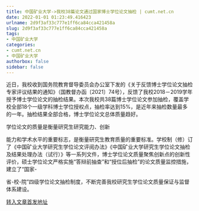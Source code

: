 ```yaml
---
title: 中国矿业大学->我校38篇论文通过国家博士学位论文抽检 | cumt.net.cn
date: 2022-01-01 01:23:49.416423
urlname: 2d9f3af33c777e1ff6ca84cca421458a
slug: 2d9f3af33c777e1ff6ca84cca421458a
tags: 
- 中国矿业大学
categories:
- cumt.net.cn
- 中国矿业大学
authorbox: false
sidebar: false
---
```

近日，我校收到国务院教育督导委员会办公室下发的《关于反馈博士学位论文抽检专家评议结果的通知》（国教督办函〔2021〕74号），反馈了我校2018－2019学年授予博士学位论文的抽检结果。本次我校共38篇博士学位论文参加抽检，覆盖学校全部18个一级学科博士学位授权点，抽检率达到15%，是近年来抽检数量最多的一年。抽检结果全部合格，博士学位论文总体质量趋好。

学位论文的质量是衡量研究生研究能力、创新
<!--more-->
能力和学术水平的重要标志，是衡量研究生教育质量的重要标准。学校制（修）订了《中国矿业大学研究生学位论文评阅办法》《中国矿业大学研究生学位论文抽检及结果处理办法（试行）》等一系列文件，博士学位论文质量聚焦创新点的创新性评价，硕士学位论文严格实施“答辩前抽查”和“授位后抽检”的论文质量监控措施，建立了“国家-

省-校-院”四级学位论文抽检制度，不断完善我校研究生学位论文质量保证与监督体系建设。



[转入文章首发地址](http://xwzx.cumt.edu.cn/5f/0f/c523a614159/page.htm)